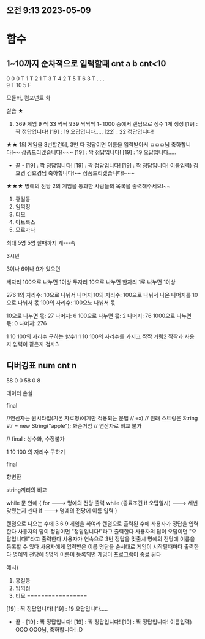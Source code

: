 ## 오전 9:13 2023-05-09

# 함수

1~10까지 순차적으로 입력할때
cnt	a	b	cnt<10
-----------------------------------------------
0	0	0	T
1			T
2	1		T
3			T
4	2		T
5			T
6	3		T
.
.
.			
9			T
10	5		F



모듈화, 컴포넌트 화

실습
★
1. 369 게임
9 짝 33 짝짝 939 짝짝짝
1~1000 중에서 랜덤으로 정수 1개 생성
[19] : 짝
정답입니다!
[19] : 19
오답입니다.....
[22] : 22
정답입니다!

★★
1의 게임을 3번할건데,
3번 다 정답이면 이름을 입력받아서
ㅁㅁㅁ님 축하합니다!~~ 상품드리겠습니다!~~~
[19] : 짝
정답입니다!
[19] : 19
오답입니다.....
 - 끝 -
[19] : 짝
정답입니다!
[19] : 짝
정답입니다!
[19] : 짝
정답입니다!
이름입력) 김효경
김효경님 축하합니다!~~ 상품드리겠습니다!~~~

★★★
명예의 전당
2의 게임을 통과한 사람들의 목록을 출력해주세요!~~

1. 홍길동
2. 임꺽정
3. 티모
4. 아트록스
5. 모르가나

최대 5명
5명 찰때까지 계---속

3시반

3이나 6이나 9가 있으면


세자리	100으로 나누면 1이상
두자리	10으로 나누면
한자리	1로 나누면 1이상 

276
1의 자리수: 10으로 나눠서 나머지
10의 자리수: 100으로 나눠서 나온 나머지를 10으로 나눠서 몫
100의 자리수: 100으노 나눠서 몫

10으로 나누면 몫: 27 나머지: 6
100으로 나누면 몫: 2 나머지: 76
1000으로 나누면 몫: 0 나머지: 276




1 10 100의 자리수 구하는 함수1
1 10 100의 자리수를 가지고 짝짝 거림2
짝짝과 사용자 입력이 같은지 검사3


디버깅표
num	cnt	n
----------------------------------------------
58	0	0
58		0
8		

데이터 손실

final


//연산자는 원시타입(기본 자료형)에게만 적용되는 문법
// ex) 
// 원래 스트링은 String str = new String("apple"); 봐준거임
// 연산자로 비교 불가

// final : 상수화, 수정불가

1
10
100 의 자리수 구하기

final

향변환

string끼리의 비교

while 문 안에
{
for ---> 명예의 전당 출력
while (종료조건 if 오답일시) ---> 세번 맞췄는지 센다
if ---> 명예의 전당에 이름 입력
}

랜덤으로 나오는 수에 3 6 9 게임을 하여라
랜덤으로 출력된 수에 사용자가 정답을 입력한다
사용자의 답이 정답이면 "정답입니다!"라고 출력한다
사용자의 답이 오답이면	"오답입니다!"라고 출력한다
사용자가 연속으로 3번 정답을 맞출시 명예의 전당에 이름을 등록할 수 있다
사용자에게 입력받은 이름 명단을 순서대로 게임이 시작될때마다 출력한다
명예의 전당에 5명의 이름이 등록되면 게임이 프로그램이 종료 된다

예시)
1. 홍길동
2. 임꺽정
3. 티모
=================

[19] : 짝
정답입니다!
[19] : 19
오답입니다.....
 - 끝 -
[19] : 짝
정답입니다!
[19] : 짝
정답입니다!
[19] : 짝
정답입니다!
이름입력) OOO
OOO님, 축하합니다! :D

